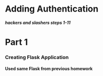 # Adding Authentication 
##### hackers and slashers steps 1-11 

# Part 1 
### Creating Flask Application
#### Used same Flask from previous homework
